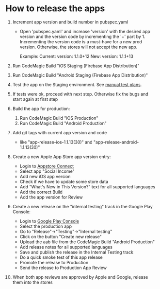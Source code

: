 # How to release the apps

1. Increment app version and build number in pubspec.yaml

   - Open 'pubspec.yaml' and increase 'version' with the desired app
     version and the version code by incrementing the '+' part by 1.
     Incrementing the version code is a must-have for a new prod
     version. Otherwise, the stores will not accept the new app.

     Example: Current: version: 1.1.0+12 New: version: 1.1.1+13

1. Run CodeMagic Build "iOS Staging (Firebase App Distribution)"
1. Run CodeMagic Build "Android Staging (Firebase App Distribution)"
1. Test the app on the Staging environment. See
   [manual test plans](../app_testing_guides/manual_test_plans.md).
1. If tests were ok, proceed with next step. Otherwise fix the bugs and
   start again at first step
1. Build the app for production:
   1. Run CodeMagic Build "iOS Production"
   1. Run CodeMagic Build "Android Production"
1. Add git tags with current app version and code
   - like "app-release-ios-1.1.13(30)" and
     "app-release-android-1.1.13(30)"
1. Create a new Apple App Store app version entry:
   - Login to [Appstore Connect](https://appstoreconnect.apple.com/apps)
   - Select app "Social Income"
   - Add new iOS app version
   - Check if we have to update some store data
   - Add "What's New in This Version?" text for all supported languages
   - Add the correct Build
   - Add the app version for Review
1. Create a new release on the "internal testing" track in the Google
   Play Console:
   - Login to [Google Play Console](https://play.google.com/console)
   - Select the production app
   - Go to "Release"->"Testing"->"Internal testing"
   - Click on the button "Create new release"
   - Upload the aab file from the CodeMagic Build "Android Production"
   - Add release notes for all supported languages
   - Save and publish the release in the Internal Testing track
   - Do a quick smoke test of this app release
   - Promote the release to Production
   - Send the release to Production App Review
1. When both app reviews are approved by Apple and Google, release them
   into the stores
